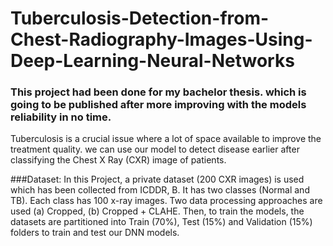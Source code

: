# Tuberculosis-Detection-from-Chest-Radiography-Images-Using-Deep-Learning-Neural-Networks

### This project had been done for my bachelor thesis. which is going to be published after more improving with the models reliability in no time.

Tuberculosis is a crucial issue where a lot of space available to improve the treatment quality. we can use our model to detect disease earlier after classifying the Chest X Ray (CXR) image of patients.

###Dataset:
In this Project, a private dataset (200 CXR images) is used which has been collected from ICDDR, B. It has two classes (Normal and TB). Each class has 100 x-ray images. Two data processing approaches are used (a) Cropped, (b) Cropped + CLAHE. Then, to train the models, the datasets are partitioned into Train (70%), Test (15%) and Validation (15%) folders to train and test our DNN models.



